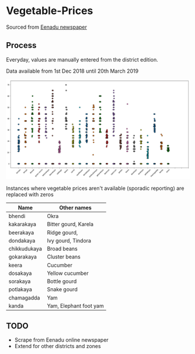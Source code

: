 # Vegetable-Prices

Sourced from [Eenadu newspaper](http://epaper.eenadu.net/)

## Process

Everyday, values are manually entered from the district edition.

Data available from 1st Dec 2018 until 20th March 2019

![prices](prices.png)

Instances where vegetable prices aren't available (sporadic reporting) are replaced with zeros

| Name | Other names |
| ---- | ------------------ |
| bhendi | Okra |
| kakarakaya | Bitter gourd, Karela |
| beerakaya | Ridge gourd, |
| dondakaya | Ivy gourd, Tindora |
| chikkudukaya | Broad beans |
| gokarakaya | Cluster beans |
| keera | Cucumber |
| dosakaya | Yellow cucumber |
| sorakaya | Bottle gourd |
| potlakaya | Snake gourd |
| chamagadda | Yam |
| kanda | Yam, Elephant foot yam |

## TODO

- Scrape from Eenadu online newspaper
- Extend for other districts and zones

